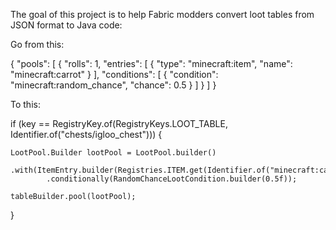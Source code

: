 The goal of this project is to help Fabric modders convert loot tables from JSON format to Java code:

Go from this:

{
  "pools": [
    {
      "rolls": 1,
      "entries": [
        {
          "type": "minecraft:item",
          "name": "minecraft:carrot"
        }
      ],
      "conditions": [
        {
          "condition": "minecraft:random_chance",
          "chance": 0.5
        }
      ]
    }
  ]
}

To this:

if (key == RegistryKey.of(RegistryKeys.LOOT_TABLE, Identifier.of("chests/igloo_chest"))) {

    LootPool.Builder lootPool = LootPool.builder()
            .with(ItemEntry.builder(Registries.ITEM.get(Identifier.of("minecraft:carrot"))))
            .conditionally(RandomChanceLootCondition.builder(0.5f));

    tableBuilder.pool(lootPool);

}
